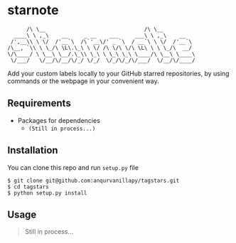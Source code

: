 starnote
========

```
      /\ \__                               /\ \__          
  ____\ \ ,_\    __     _ __    ___     ___\ \ ,_\    __   
 /',__\\ \ \/  /'__`\  /\`'__\/' _ `\  / __`\ \ \/  /'__`\ 
/\__, `\\ \ \_/\ \L\.\_\ \ \/ /\ \/\ \/\ \L\ \ \ \_/\  __/ 
\/\____/ \ \__\ \__/.\_\\ \_\ \ \_\ \_\ \____/\ \__\ \____\
 \/___/   \/__/\/__/\/_/ \/_/  \/_/\/_/\/___/  \/__/\/____/
```

Add your custom labels locally to your GitHub starred repositories, by
using commands or the webpage in your convenient way.

Requirements
------------

- Packages for dependencies
    + `(Still in process...)`

Installation
------------

You can clone this repo and run `setup.py` file

```
$ git clone git@github.com:anqurvanillapy/tagstars.git
$ cd tagstars
$ python setup.py install
```

Usage
-----

> Still in process...